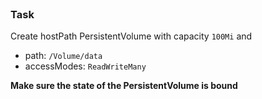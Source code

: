 <br>

### Task

Create hostPath PersistentVolume with capacity `100Mi` and
- path: `/Volume/data`
- accessModes: `ReadWriteMany`

**Make sure the state of the PersistentVolume is bound**